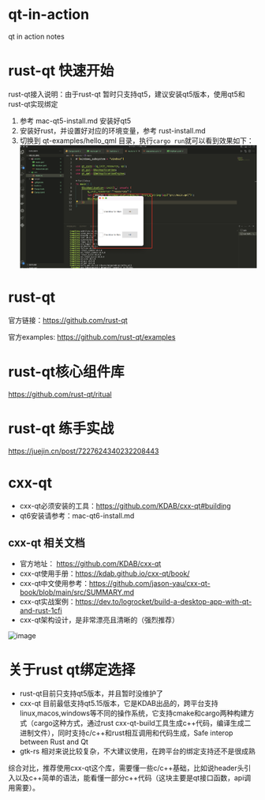 # qt-in-action
qt in action notes

# rust-qt 快速开始
rust-qt接入说明：由于rust-qt 暂时只支持qt5，建议安装qt5版本，使用qt5和rust-qt实现绑定

1. 参考 mac-qt5-install.md 安装好qt5
2. 安装好rust，并设置好对应的环境变量，参考 rust-install.md
3. 切换到 qt-examples/hello_qml 目录，执行`cargo run`就可以看到效果如下：
![](hello-qml.png)

# rust-qt
官方链接：https://github.com/rust-qt

官方examples: https://github.com/rust-qt/examples

# rust-qt核心组件库
https://github.com/rust-qt/ritual

# rust-qt 练手实战
https://juejin.cn/post/7227624340232208443

# cxx-qt
- cxx-qt必须安装的工具：https://github.com/KDAB/cxx-qt#building
- qt6安装请参考：mac-qt6-install.md

## cxx-qt 相关文档
- 官方地址： https://github.com/KDAB/cxx-qt
- cxx-qt使用手册：https://kdab.github.io/cxx-qt/book/
- cxx-qt中文使用参考：https://github.com/jason-yau/cxx-qt-book/blob/main/src/SUMMARY.md
- cxx-qt实战案例：https://dev.to/logrocket/build-a-desktop-app-with-qt-and-rust-1cfi
- cxx-qt架构设计，是非常漂亮且清晰的（强烈推荐）
<img width="762" alt="image" src="https://github.com/daheige/qt-in-action/assets/9988859/f24e56f1-e129-46d0-a27b-2608b2ae69b3">

# 关于rust qt绑定选择
- rust-qt目前只支持qt5版本，并且暂时没维护了
- cxx-qt 目前最低支持qt5.15版本，它是KDAB出品的，跨平台支持linux,macos,windows等不同的操作系统，它支持cmake和cargo两种构建方式（cargo这种方式，通过rust cxx-qt-build工具生成c++代码，编译生成二进制文件），同时支持c/c++和rust相互调用和代码生成，Safe interop between Rust and Qt
- gtk-rs 相对来说比较复杂，不大建议使用，在跨平台的绑定支持还不是很成熟

综合对比，推荐使用cxx-qt这个库，需要懂一些c/c++基础，比如说header头引入以及c++简单的语法，能看懂一部分c++代码（这块主要是qt接口函数，api调用需要）。
